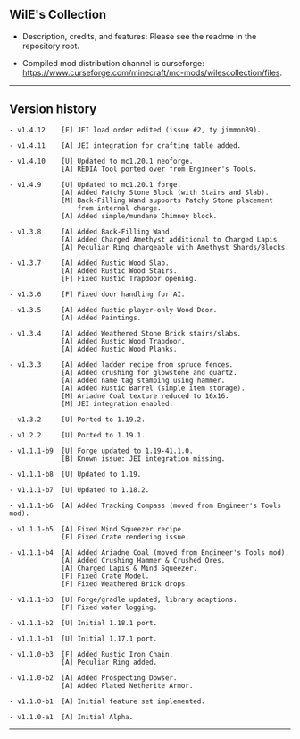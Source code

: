
## WilE's Collection

- Description, credits, and features: Please see the readme in the repository root.

- Compiled mod distribution channel is curseforge: https://www.curseforge.com/minecraft/mc-mods/wilescollection/files.

----

## Version history

    - v1.4.12    [F] JEI load order edited (issue #2, ty jimmon89).

    - v1.4.11    [A] JEI integration for crafting table added.

    - v1.4.10    [U] Updated to mc1.20.1 neoforge.
                 [A] REDIA Tool ported over from Engineer's Tools.

    - v1.4.9     [U] Updated to mc1.20.1 forge.
                 [A] Added Patchy Stone Block (with Stairs and Slab).
                 [M] Back-Filling Wand supports Patchy Stone placement
                     from internal charge.
                 [A] Added simple/mundane Chimney block.

    - v1.3.8     [A] Added Back-Filling Wand.
                 [A] Added Charged Amethyst additional to Charged Lapis.
                 [A] Peculiar Ring chargeable with Amethyst Shards/Blocks.

    - v1.3.7     [A] Added Rustic Wood Slab.
                 [A] Added Rustic Wood Stairs.
                 [F] Fixed Rustic Trapdoor opening.

    - v1.3.6     [F] Fixed door handling for AI.

    - v1.3.5     [A] Added Rustic player-only Wood Door.
                 [A] Added Paintings.

    - v1.3.4     [A] Added Weathered Stone Brick stairs/slabs.
                 [A] Added Rustic Wood Trapdoor.
                 [A] Added Rustic Wood Planks.

    - v1.3.3     [A] Added ladder recipe from spruce fences.
                 [A] Added crushing for glowstone and quartz.
                 [A] Added name tag stamping using hammer.
                 [A] Added Rustic Barrel (simple item storage).
                 [M] Ariadne Coal texture reduced to 16x16.
                 [M] JEI integration enabled.

    - v1.3.2     [U] Ported to 1.19.2.

    - v1.2.2     [U] Ported to 1.19.1.

    - v1.1.1-b9  [U] Forge updated to 1.19-41.1.0.
                 [B] Known issue: JEI integration missing.

    - v1.1.1-b8  [U] Updated to 1.19.

    - v1.1.1-b7  [U] Updated to 1.18.2.

    - v1.1.1-b6  [A] Added Tracking Compass (moved from Engineer's Tools mod).

    - v1.1.1-b5  [A] Fixed Mind Squeezer recipe.
                 [F] Fixed Crate rendering issue.

    - v1.1.1-b4  [A] Added Ariadne Coal (moved from Engineer's Tools mod).
                 [A] Added Crushing Hammer & Crushed Ores.
                 [A] Charged Lapis & Mind Squeezer.
                 [F] Fixed Crate Model.
                 [F] Fixed Weathered Brick drops.

    - v1.1.1-b3  [U] Forge/gradle updated, library adaptions.
                 [F] Fixed water logging.

    - v1.1.1-b2  [U] Initial 1.18.1 port.

    - v1.1.1-b1  [U] Initial 1.17.1 port.

    - v1.1.0-b3  [F] Added Rustic Iron Chain.
                 [A] Peculiar Ring added.

    - v1.1.0-b2  [A] Added Prospecting Dowser.
                 [A] Added Plated Netherite Armor.

    - v1.1.0-b1  [A] Initial feature set implemented.

    - v1.1.0-a1  [A] Initial Alpha.

----
